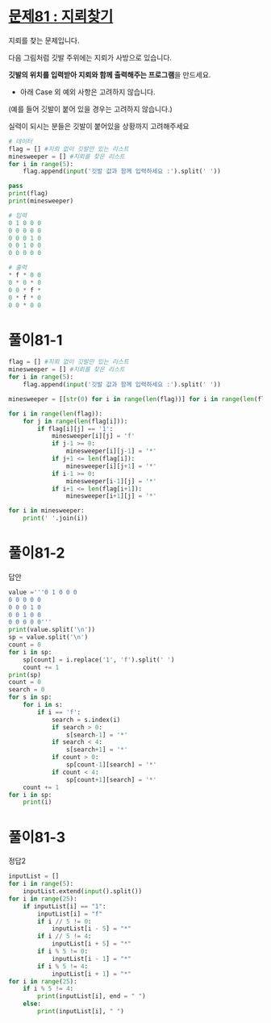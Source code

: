 #  [문제81 : 지뢰찾기](https://www.notion.so/81-097642e8cd81405ebffe77b3051438bc)

지뢰를 찾는 문제입니다.

다음 그림처럼 깃발 주위에는 지뢰가 사방으로 있습니다.

**깃발의 위치를 입력받아 지뢰와 함께 출력해주는 프로그램**을 만드세요.

- 아래 Case 외 예외 사항은 고려하지 않습니다.
  
(예를 들어 깃발이 붙어 있을 경우는 고려하지 않습니다.) 

실력이 되시는 분들은 깃발이 붙어있을 상황까지 고려해주세요

``` python
# 데이터
flag = [] #지뢰 없이 깃발만 있는 리스트
minesweeper = [] #지뢰를 찾은 리스트
for i in range(5):
    flag.append(input('깃발 값과 함께 입력하세요 :').split(' '))

pass
print(flag)
print(minesweeper)

# 입력
0 1 0 0 0
0 0 0 0 0
0 0 0 1 0
0 0 1 0 0
0 0 0 0 0

# 출력
* f * 0 0
0 * 0 * 0
0 0 * f *
0 * f * 0
0 0 * 0 0
```

# 풀이81-1

``` python
flag = [] #지뢰 없이 깃발만 있는 리스트
minesweeper = [] #지뢰를 찾은 리스트
for i in range(5):
    flag.append(input('깃발 값과 함께 입력하세요 :').split(' '))

minesweeper = [[str(0) for i in range(len(flag))] for i in range(len(flag[0]))]

for i in range(len(flag)):
    for j in range(len(flag[i])):
        if flag[i][j] == '1':
            minesweeper[i][j] = 'f'
            if j-1 >= 0:
                minesweeper[i][j-1] = '*'
            if j+1 <= len(flag[i]):
                minesweeper[i][j+1] = '*'
            if i-1 >= 0:
                minesweeper[i-1][j] = '*'
            if i+1 <= len(flag[i+1]):
                minesweeper[i+1][j] = '*'

for i in minesweeper:
    print(' '.join(i))
```

# 풀이81-2

답안

``` python
value ='''0 1 0 0 0
0 0 0 0 0
0 0 0 1 0
0 0 1 0 0
0 0 0 0 0'''
print(value.split('\n'))
sp = value.split('\n')
count = 0
for i in sp:
    sp[count] = i.replace('1', 'f').split(' ')
    count += 1
print(sp)
count = 0
search = 0
for s in sp:
    for i in s:
        if i == 'f':
            search = s.index(i)
            if search > 0:
                s[search-1] = '*'
            if search < 4:
                s[search+1] = '*'
            if count > 0:
                sp[count-1][search] = '*'
            if count < 4:
                sp[count+1][search] = '*'
    count += 1
for i in sp:
    print(i)
```

# 풀이81-3

정답2

``` python
inputList = []
for i in range(5):
    inputList.extend(input().split())
for i in range(25):
    if inputList[i] == "1":
        inputList[i] = "f"
        if i // 5 != 0:
            inputList[i - 5] = "*"
        if i // 5 != 4:
            inputList[i + 5] = "*"
        if i % 5 != 0:
            inputList[i - 1] = "*"
        if i % 5 != 4:
            inputList[i + 1] = "*"
for i in range(25):
    if i % 5 != 4:
        print(inputList[i], end = " ")
    else:
        print(inputList[i], " ")
```